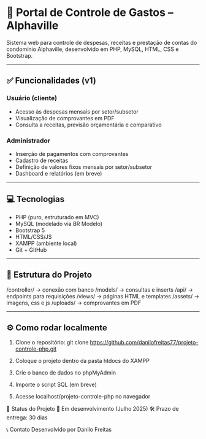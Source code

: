 # 🏡 Portal de Controle de Gastos – Alphaville

Sistema web para controle de despesas, receitas e prestação de contas do condomínio Alphaville, desenvolvido em PHP, MySQL, HTML, CSS e Bootstrap.

---

## ✅ Funcionalidades (v1)

### Usuário (cliente)
- Acesso às despesas mensais por setor/subsetor
- Visualização de comprovantes em PDF
- Consulta a receitas, previsão orçamentária e comparativo

### Administrador
- Inserção de pagamentos com comprovantes
- Cadastro de receitas
- Definição de valores fixos mensais por setor/subsetor
- Dashboard e relatórios (em breve)

---

## 💻 Tecnologias

- PHP (puro, estruturado em MVC)
- MySQL (modelado via BR Modelo)
- Bootstrap 5
- HTML/CSS/JS
- XAMPP (ambiente local)
- Git + GitHub

---

## 📂 Estrutura do Projeto

/controller/ → conexão com banco
/models/ → consultas e inserts
/api/ → endpoints para requisições
/views/ → páginas HTML e templates
/assets/ → imagens, css e js
/uploads/ → comprovantes em PDF

---

## ⚙️ Como rodar localmente

1. Clone o repositório:
git clone https://github.com/danilofreitas77/projeto-controle-php.git

2. Coloque o projeto dentro da pasta htdocs do XAMPP

3. Crie o banco de dados no phpMyAdmin

4. Importe o script SQL (em breve)

5. Acesse localhost/projeto-controle-php no navegador

📌 Status do Projeto
🚧 Em desenvolvimento (Julho 2025)
🛠️ Prazo de entrega: 30 dias

📞 Contato
Desenvolvido por Danilo Freitas
